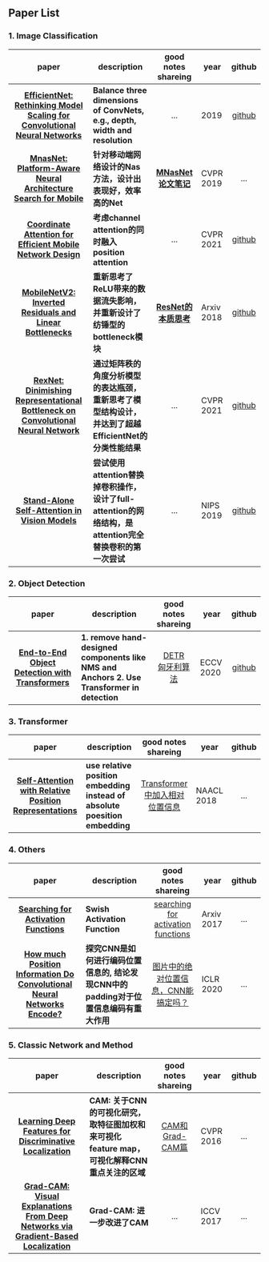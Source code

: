 ## Paper List

### 1. Image Classification

|                            paper                             | description                                                  |                     good notes shareing                      | year      |                           github                            |
| :----------------------------------------------------------: | ------------------------------------------------------------ | :----------------------------------------------------------: | --------- | :---------------------------------------------------------: |
| [__EfficientNet: Rethinking Model Scaling for Convolutional Neural Networks__](https://arxiv.org/abs/1905.11946) | __Balance three dimensions of ConvNets, e.g.,  depth, width and resolution__ |                             ...                              | 2019      | [github](https://github.com/lukemelas/EfficientNet-PyTorch) |
| [__MnasNet: Platform-Aware Neural Architecture Search for Mobile__](https://openaccess.thecvf.com/content_CVPR_2019/papers/Tan_MnasNet_Platform-Aware_Neural_Architecture_Search_for_Mobile_CVPR_2019_paper.pdf) | __针对移动端网络设计的Nas方法，设计出表现好，效率高的Net__   | [__MNasNet论文笔记__](https://zhuanlan.zhihu.com/p/103802311) | CVPR 2019 |                            ...                                 |
| [__Coordinate Attention for Efficient Mobile Network Design__](https://arxiv.org/abs/2103.02907) | __考虑channel attention的同时融入position attention__            |                                   ...                           | CVPR 2021 |  [github](https://github.com/Andrew-Qibin/CoordAttention)   |
| [__MobileNetV2: Inverted Residuals and Linear Bottlenecks__](https://arxiv.org/abs/1801.04381) | __重新思考了ReLU带来的数据流失影响，并重新设计了纺锤型的bottleneck模块__            |           [__ResNet的本质思考__](https://zhuanlan.zhihu.com/p/60668529)   | Arxiv 2018 |  [github](https://github.com/tonylins/pytorch-mobilenet-v2)   |
| [__RexNet: Dinimishing Representational Bottleneck on Convolutional Neural Network__](https://arxiv.org/abs/2007.00992) | __通过矩阵秩的角度分析模型的表达瓶颈，重新思考了模型结构设计，并达到了超越EfficientNet的分类性能结果__            |           ...   | CVPR 2021 |  [github](https://github.com/clovaai/rexnet)   |
| [__Stand-Alone Self-Attention in Vision Models__](https://arxiv.org/abs/1906.05909) | __尝试使用attention替换掉卷积操作，设计了full-attention的网络结构，是attention完全替换卷积的第一次尝试__            |           ...   | NIPS 2019 |  [github](https://github.com/leaderj1001/Stand-Alone-Self-Attention)   |


### 2. Object Detection
|                            paper                             | description                                                  |                     good notes shareing                      | year      |                           github                            |
| :----------------------------------------------------------: | ------------------------------------------------------------ | :----------------------------------------------------------: | --------- | :---------------------------------------------------------: |
| [__End-to-End Object Detection with Transformers__](https://arxiv.org/abs/2005.12872) | __1. remove hand-designed components like NMS and Anchors  2. Use Transformer in detection__ |[DETR](https://xmuxg.xmu.edu.cn/xmu/app/214) <br> [匈牙利算法](https://zhuanlan.zhihu.com/p/96229700)| ECCV 2020| [github](https://github.com/facebookresearch/detr) |

### 3. Transformer
|                            paper                             | description                                                  |                     good notes shareing                      | year      |                           github                            |
| :----------------------------------------------------------: | ------------------------------------------------------------ | :----------------------------------------------------------: | --------- | :---------------------------------------------------------: |
| [__Self-Attention with Relative Position Representations__](https://arxiv.org/abs/1803.02155) | __use relative position embedding instead of absolute poesition embedding__ |[Transformer中加入相对位置信息](https://www.cnblogs.com/d0main/p/10453903.html)| NAACL 2018| ... |

### 4. Others
|                            paper                             | description                                                  |                     good notes shareing                      | year      |                           github                            |
| :----------------------------------------------------------: | ------------------------------------------------------------ | :----------------------------------------------------------: | --------- | :---------------------------------------------------------: |
| [__Searching for Activation Functions__](https://arxiv.org/abs/1710.05941) | __Swish Activation Function__ |[searching for activation functions](https://medium.com/@chia.sheng.chen/6-searching-for-activation-functions-14a3f89b5351)| Arxiv 2017 | ... |
| [__How much Position Information Do Convolutional Neural Networks Encode?__](https://openreview.net/forum?id=rJeB36NKvB) | __探究CNN是如何进行编码位置信息的, 结论发现CNN中的padding对于位置信息编码有重大作用__ |[图片中的绝对位置信息，CNN能搞定吗？](https://zhuanlan.zhihu.com/p/114713444)| ICLR 2020 | ... |

### 5. Classic Network and Method
|paper|description|good notes shareing| year | github |
| :---: | --- | :---: | --- | :---: |
| [__Learning Deep Features for Discriminative Localization__](https://www.cv-foundation.org/openaccess/content_cvpr_2016/html/Zhou_Learning_Deep_Features_CVPR_2016_paper.html) | __CAM: 关于CNN的可视化研究，取特征图加权和来可视化feature map，可视化解释CNN重点关注的区域__|[CAM和Grad-CAM篇](https://bindog.github.io/blog/2018/02/10/model-explanation/)|CVPR 2016| ... |
| [__Grad-CAM: Visual Explanations From Deep Networks via Gradient-Based Localization__](https://openaccess.thecvf.com/content_iccv_2017/html/Selvaraju_Grad-CAM_Visual_Explanations_ICCV_2017_paper.html) | __Grad-CAM: 进一步改进了CAM__| ... |ICCV 2017| ... |


